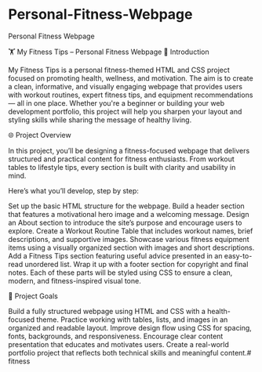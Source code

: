 # Personal-Fitness-Webpage
Personal Fitness Webpage

🏋️ My Fitness Tips – Personal Fitness Webpage
📌 Introduction

My Fitness Tips is a personal fitness-themed HTML and CSS project focused on promoting health, wellness, and motivation. The aim is to create a clean, informative, and visually engaging webpage that provides users with workout routines, expert fitness tips, and equipment recommendations — all in one place. Whether you're a beginner or building your web development portfolio, this project will help you sharpen your layout and styling skills while sharing the message of healthy living.

🌐 Project Overview

In this project, you’ll be designing a fitness-focused webpage that delivers structured and practical content for fitness enthusiasts. From workout tables to lifestyle tips, every section is built with clarity and usability in mind.

Here’s what you’ll develop, step by step:

Set up the basic HTML structure for the webpage.
Build a header section that features a motivational hero image and a welcoming message.
Design an About section to introduce the site’s purpose and encourage users to explore.
Create a Workout Routine Table that includes workout names, brief descriptions, and supportive images.
Showcase various fitness equipment items using a visually organized section with images and short descriptions.
Add a Fitness Tips section featuring useful advice presented in an easy-to-read unordered list.
Wrap it up with a footer section for copyright and final notes.
Each of these parts will be styled using CSS to ensure a clean, modern, and fitness-inspired visual tone.

🎯 Project Goals

Build a fully structured webpage using HTML and CSS with a health-focused theme.
Practice working with tables, lists, and images in an organized and readable layout.
Improve design flow using CSS for spacing, fonts, backgrounds, and responsiveness.
Encourage clear content presentation that educates and motivates users.
Create a real-world portfolio project that reflects both technical skills and meaningful content.# fitness
